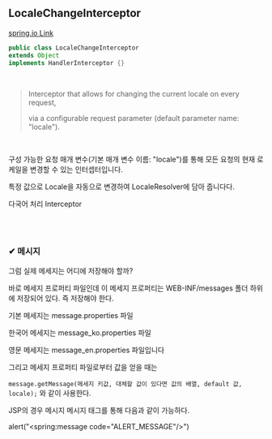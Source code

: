 ## LocaleChangeInterceptor

[spring.io Link](https://docs.spring.io/spring-framework/docs/current/javadoc-api/org/springframework/web/servlet/i18n/LocaleChangeInterceptor.html)

``` java
public class LocaleChangeInterceptor 
extends Object 
implements HandlerInterceptor {}
```

<br/>

>
> Interceptor that allows for changing the current locale on every request,
> 
> via a configurable request parameter (default parameter name: "locale").

<br/>

구성 가능한 요청 매개 변수(기본 매개 변수 이름: "locale")를 통해 모든 요청의 현재 로케일을 변경할 수 있는 인터셉터입니다.

특정 값으로 Locale을 자동으로 변경하여 LocaleResolver에 담아 줍니다다.

다국어 처리 Interceptor

<br/><br/>

### ✔ 메시지

그럼 실제 메세지는 어디에 저장해야 할까?

바로 메세지 프로퍼티 파일인데 이 메세지 프로퍼티는 WEB-INF/messages 폴더 하위에 저장되어 있다. 즉 저장해야 한다.

기본 메세지는 message.properties 파일

한국어 메세지는 message_ko.properties 파일

영문 메세지는 message_en.properties 파일입니다

그리고 메세지 프로퍼티 파일로부터 값을 얻을 때는

`message.getMessage(메세지 키값, 대체할 값이 있다면 값의 배열, default 값, locale);` 와 같이 사용한다.

JSP의 경우 메시지 메시지 태그를 통해 다음과 같이 가능하다.

alert("<spring:message code="ALERT_MESSAGE"/>")

